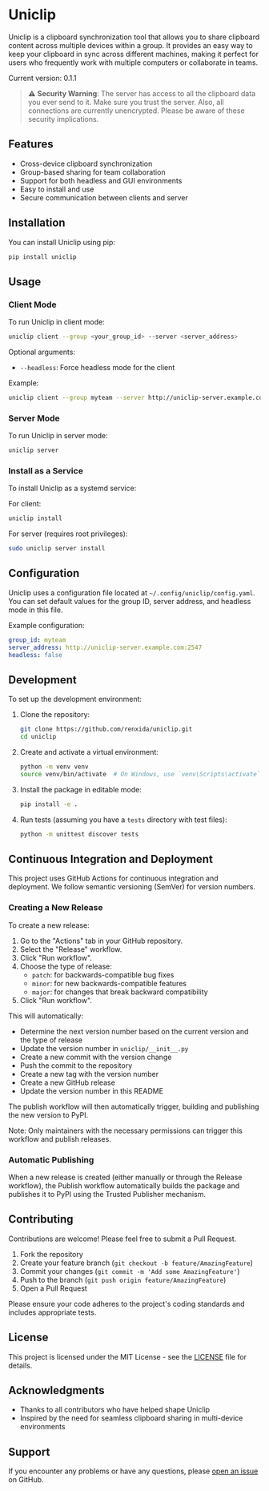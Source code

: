 # Uniclip

Uniclip is a clipboard synchronization tool that allows you to share clipboard content across multiple devices within a group. It provides an easy way to keep your clipboard in sync across different machines, making it perfect for users who frequently work with multiple computers or collaborate in teams.

Current version: 0.1.1

> :warning: **Security Warning**: The server has access to all the clipboard data you ever send to it. Make sure you trust the server. Also, all connections are currently unencrypted. Please be aware of these security implications.

## Features

- Cross-device clipboard synchronization
- Group-based sharing for team collaboration
- Support for both headless and GUI environments
- Easy to install and use
- Secure communication between clients and server

## Installation

You can install Uniclip using pip:

```bash
pip install uniclip
```

## Usage

### Client Mode

To run Uniclip in client mode:

```bash
uniclip client --group <your_group_id> --server <server_address>
```

Optional arguments:
- `--headless`: Force headless mode for the client

Example:
```bash
uniclip client --group myteam --server http://uniclip-server.example.com:2547
```

### Server Mode

To run Uniclip in server mode:

```bash
uniclip server
```

### Install as a Service

To install Uniclip as a systemd service:

For client:
```bash
uniclip install
```

For server (requires root privileges):
```bash
sudo uniclip server install
```

## Configuration

Uniclip uses a configuration file located at `~/.config/uniclip/config.yaml`. You can set default values for the group ID, server address, and headless mode in this file.

Example configuration:

```yaml
group_id: myteam
server_address: http://uniclip-server.example.com:2547
headless: false
```

## Development

To set up the development environment:

1. Clone the repository:
   ```bash
   git clone https://github.com/renxida/uniclip.git
   cd uniclip
   ```

2. Create and activate a virtual environment:
   ```bash
   python -m venv venv
   source venv/bin/activate  # On Windows, use `venv\Scripts\activate`
   ```

3. Install the package in editable mode:
   ```bash
   pip install -e .
   ```

4. Run tests (assuming you have a `tests` directory with test files):
   ```bash
   python -m unittest discover tests
   ```

## Continuous Integration and Deployment

This project uses GitHub Actions for continuous integration and deployment. We follow semantic versioning (SemVer) for version numbers.

### Creating a New Release

To create a new release:

1. Go to the "Actions" tab in your GitHub repository.
2. Select the "Release" workflow.
3. Click "Run workflow".
4. Choose the type of release:
   - `patch`: for backwards-compatible bug fixes
   - `minor`: for new backwards-compatible features
   - `major`: for changes that break backward compatibility
5. Click "Run workflow".

This will automatically:
- Determine the next version number based on the current version and the type of release
- Update the version number in `uniclip/__init__.py`
- Create a new commit with the version change
- Push the commit to the repository
- Create a new tag with the version number
- Create a new GitHub release
- Update the version number in this README

The publish workflow will then automatically trigger, building and publishing the new version to PyPI.

Note: Only maintainers with the necessary permissions can trigger this workflow and publish releases.

### Automatic Publishing

When a new release is created (either manually or through the Release workflow), the Publish workflow automatically builds the package and publishes it to PyPI using the Trusted Publisher mechanism.

## Contributing

Contributions are welcome! Please feel free to submit a Pull Request.

1. Fork the repository
2. Create your feature branch (`git checkout -b feature/AmazingFeature`)
3. Commit your changes (`git commit -m 'Add some AmazingFeature'`)
4. Push to the branch (`git push origin feature/AmazingFeature`)
5. Open a Pull Request

Please ensure your code adheres to the project's coding standards and includes appropriate tests.

## License

This project is licensed under the MIT License - see the [LICENSE](LICENSE) file for details.

## Acknowledgments

- Thanks to all contributors who have helped shape Uniclip
- Inspired by the need for seamless clipboard sharing in multi-device environments

## Support

If you encounter any problems or have any questions, please [open an issue](https://github.com/renxida/uniclip/issues) on GitHub.